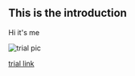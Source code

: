 ## This is the introduction


Hi it's me


![trial pic](https://upload.wikimedia.org/wikipedia/commons/thumb/1/12/Flèche_en_feu_-_Spire_on_Fire.jpeg/700px-Flèche_en_feu_-_Spire_on_Fire.jpeg)

[trial link](https://en.wikipedia.org/wiki/Wikipedia:Images)
